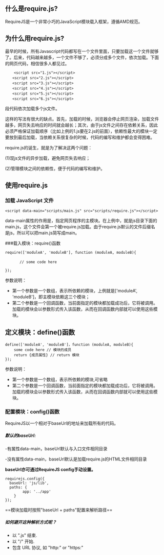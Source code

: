 ## 什么是require.js?
RequireJS是一个非常小巧的JavaScript模块载入框架，遵循AMD规范。
## 为什么用require.js?
最早的时候，所有Javascript代码都写在一个文件里面，只要加载这一个文件就够了。后来，代码越来越多，一个文件不够了，必须分成多个文件，依次加载。下面的网页代码，相信很多人都见过。

```
    <script src="1.js"></script>
　　<script src="2.js"></script>
　　<script src="3.js"></script>
　　<script src="4.js"></script>
　　<script src="5.js"></script>
　　<script src="6.js"></script>
```
段代码依次加载多个js文件。

这样的写法有很大的缺点。首先，加载的时候，浏览器会停止网页渲染，加载文件越多，网页失去响应的时间就会越长；其次，由于js文件之间存在依赖关系，因此必须严格保证加载顺序（比如上例的1.js要在2.js的前面），依赖性最大的模块一定要放到最后加载，当依赖关系很复杂的时候，代码的编写和维护都会变得困难。

require.js的诞生，就是为了解决这两个问题：

(1)现js文件的异步加载，避免网页失去响应；

(2)管理模块之间的依赖性，便于代码的编写和维护。
## 使用require.js
### 加载 JavaScript 文件

```
<script data-main="scripts/main.js" src="scripts/require.js"></script>
```
data-main属性的作用是，指定网页程序的主模块。在上例中，就是js目录下面的main.js，这个文件会第一个被require.js加载。由于require.js默认的文件后缀名是js，所以可以把main.js简写成main。

###载入模块：require()函数

```
require(['moduleA', 'moduleB'], function (moduleA, moduleB){

　　　　// some code here

});
```
参数说明：
- 第一个参数是一个数组，表示所依赖的模块，上例就是['moduleA', 'moduleB']，即主模块依赖这三个模块； 
- 第二个参数是一个回调函数，当前面指定的模块都加载成功后，它将被调用。加载的模块会以参数形式传入该函数，从而在回调函数内部就可以使用这些模块。
## 定义模块：define()函数 

```
define(['moduleA', 'moduleB']，function (moduleA, moduleB){
    some code here // 模块的成员
    return {成员属性} // return 模块
});
```
参数说明：
- 第一个参数是一个数组，表示所依赖的模块,可省略
- 第二个参数是一个回调函数，当前面指定的模块都加载成功后，它将被调用。加载的模块会以参数形式传入该函数，从而在回调函数内部就可以使用这些模块。

### 配置模块：config()函数

RequireJS以一个相对于baseUrl的地址来加载所有的代码。

##### 默认的baseUrl:

-有属性data-main，baseUrl默认与入口文件相同目录

-没有属性data-main，baseUrl默认是加载require.js的HTML文件相同目录

**baseUrl亦可通过RequireJS config手动设置。**


```
requirejs.config({
  baseUrl: 'js/lib',
  paths: {
        app: '../app'
    }
});

```
==模块加载时按照"baseUrl + paths"配置来解析路径== 

##### 如何避开这种解析方式呢？
- 以 ".js" 结束.
- 以 "/" 开始.
- 包含 URL 协议, 如 "http:" or "https:"


